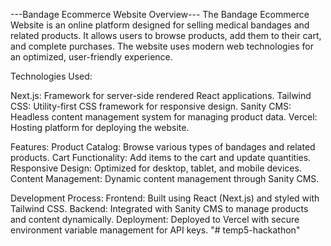 ---Bandage Ecommerce Website Overview---
The Bandage Ecommerce Website is an online platform designed for selling medical bandages and related products. It allows users to browse products, add them to their cart, and complete purchases. The website uses modern web technologies for an optimized, user-friendly experience.

Technologies Used:

Next.js: Framework for server-side rendered React applications.
Tailwind CSS: Utility-first CSS framework for responsive design.
Sanity CMS: Headless content management system for managing product data.
Vercel: Hosting platform for deploying the website.

Features:
Product Catalog: Browse various types of bandages and related products.
Cart Functionality: Add items to the cart and update quantities.
Responsive Design: Optimized for desktop, tablet, and mobile devices.
Content Management: Dynamic content management through Sanity CMS.

Development Process:
Frontend: Built using React (Next.js) and styled with Tailwind CSS.
Backend: Integrated with Sanity CMS to manage products and content dynamically.
Deployment: Deployed to Vercel with secure environment variable management for API keys.
"# temp5-hackathon" 
